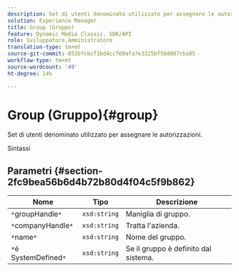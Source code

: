 ```yaml
---
description: Set di utenti denominato utilizzato per assegnare le autorizzazioni.
solution: Experience Manager
title: Group (Gruppo)
feature: Dynamic Media Classic, SDK/API
role: Sviluppatore,Amministratore
translation-type: tm+mt
source-git-commit: 052bfcbcf1bd4ccf60afa7e3325bf58dd07cba85
workflow-type: tm+mt
source-wordcount: '49'
ht-degree: 14%

---
```



# Group (Gruppo){#group}

Set di utenti denominato utilizzato per assegnare le autorizzazioni.

Sintassi

## Parametri {#section-2fc9bea56b6d4b72b80d4f04c5f9b862}

| Nome | Tipo | Descrizione |
|---|---|---|
| `*`groupHandle`*` | `xsd:string` | Maniglia di gruppo. |
| `*`companyHandle`*` | `xsd:string` | Tratta l&#39;azienda. |
| `*`name`*` | `xsd:string` | Nome del gruppo. |
| `*`è SystemDefined`*` | `xsd:string` | Se il gruppo è definito dal sistema. |

